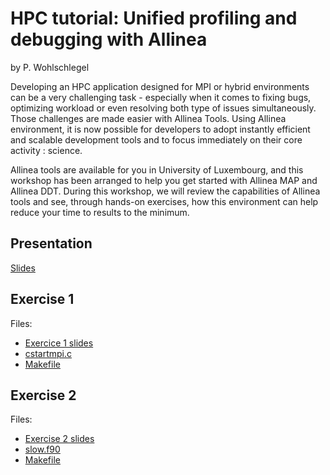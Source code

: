 

# HPC tutorial: Unified profiling and debugging with Allinea

by P. Wohlschlegel

Developing an HPC application designed for MPI or hybrid environments can be a very challenging task - especially when it comes to fixing bugs, optimizing workload or even resolving both type of issues simultaneously. Those challenges are made easier with Allinea Tools. Using Allinea environment, it is now possible for developers to adopt instantly efficient and scalable development tools and to focus immediately on their core activity : science.

Allinea tools are available for you in University of Luxembourg, and this workshop has been arranged to help you get started with Allinea MAP and Allinea DDT. During this workshop, we will review the capabilities of Allinea tools and see, through hands-on exercises, how this environment can help reduce your time to results to the minimum.

## Presentation


[Slides](https://github.com/ULHPC/tutorials/blob/devel/advanced/Allinea/presentation.pdf?raw=true)


## Exercise 1

Files:

- [Exercice 1 slides](https://github.com/ULHPC/tutorials/blob/devel/advanced/Allinea/exercise1/handout_ex1.pdf?raw=true)
- [cstartmpi.c](https://github.com/ULHPC/tutorials/blob/devel/advanced/Allinea/exercise1/cstartmpi.c?raw=true)
- [Makefile](https://github.com/ULHPC/tutorials/blob/devel/advanced/Allinea/exercise1/Makefile?raw=true)


## Exercise 2

Files:

- [Exercise 2 slides](https://github.com/ULHPC/tutorials/blob/devel/advanced/Allinea/exercise2/handout_ex2.pdf?raw=true)
- [slow.f90](https://github.com/ULHPC/tutorials/blob/devel/advanced/Allinea/exercise2/slow.f90?raw=true)
- [Makefile](https://github.com/ULHPC/tutorials/blob/devel/advanced/Allinea/exercise2/Makefile?raw=true)





